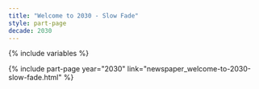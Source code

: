 ```yaml
---
title: "Welcome to 2030 - Slow Fade"
style: part-page
decade: 2030
---
```


{% include variables %}

{% include part-page year="2030" link="newspaper_welcome-to-2030-slow-fade.html" %}
